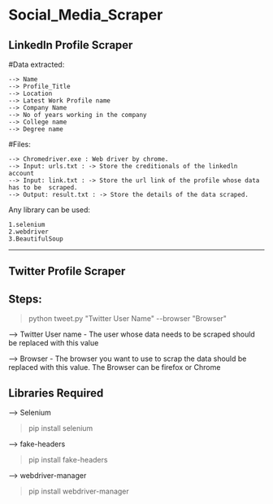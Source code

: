 # Social_Media_Scraper

## Linkedln Profile Scraper

#Data extracted: 

    --> Name
    --> Profile_Title
    --> Location
    --> Latest Work Profile name
    --> Company Name
    --> No of years working in the company
    --> College name
    --> Degree name

#Files:

    --> Chromedriver.exe : Web driver by chrome.
    --> Input: urls.txt : -> Store the creditionals of the linkedln account
    --> Input: link.txt : -> Store the url link of the profile whose data has to be  scraped.
    --> Output: result.txt : -> Store the details of the data scraped.

Any library can be used:

    1.selenium
    2.webdriver
    3.BeautifulSoup


----------------------------------------

## Twitter Profile Scraper

## Steps:

>python tweet.py "Twitter User Name" --browser "Browser"

--> Twitter User name - The user whose data needs to be scraped should be replaced with this value

--> Browser - The browser you want to use to scrap the data should be replaced with this value. The Browser can be firefox or Chrome

## Libraries Required

--> Selenium
> pip install selenium

--> fake-headers
> pip install fake-headers

--> webdriver-manager
> pip install webdriver-manager


